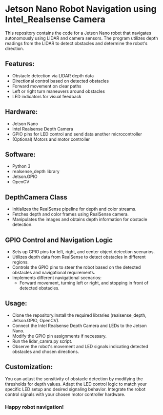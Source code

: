 # Jetson Nano Robot Navigation using Intel_Realsense Camera
This repository contains the code for a Jetson Nano robot that navigates autonomously using LIDAR and camera sensors. The program utilizes depth readings from the LIDAR to detect obstacles and determine the robot's direction.

## Features:
 * Obstacle detection via LIDAR depth data
 * Directional control based on detected obstacles
 * Forward movement on clear paths
 * Left or right turn maneuvers around obstacles
 * LED indicators for visual feedback
   
## Hardware:
 * Jetson Nano
 * Intel Realsense Depth Camera
 * GPIO pins for LED control and send data another microcontroller
 * (Optional) Motors and motor controller

## Software:
 * Python 3
 * realsense_depth library
 * Jetson.GPIO
 * OpenCV

## DepthCamera Class
- Initializes the RealSense pipeline for depth and color streams.
- Fetches depth and color frames using RealSense camera.
- Manipulates the images and obtains depth information for obstacle detection.

## GPIO Control and Navigation Logic
- Sets up GPIO pins for left, right, and center object detection scenarios.
- Utilizes depth data from RealSense to detect obstacles in different regions.
- Controls the GPIO pins to steer the robot based on the detected obstacles and navigational requirements.
- Implements different navigational scenarios:
  - Forward movement, turning left or right, and stopping in front of detected obstacles.

   
## Usage:
 * Clone the repository.Install the required libraries (realsense_depth, Jetson.GPIO, OpenCV).
 * Connect the Intel Realsense Depth Camera and LEDs to the Jetson Nano.
 * Modify the GPIO pin assignments if necessary.
 * Run the lidar_camra.py script.
 * Observe the robot's movement and LED signals indicating detected obstacles and chosen directions.

## Customization:
 You can adjust the sensitivity of obstacle detection by modifying the thresholds for depth values. Adapt the LED control logic to match your specific LED setup and desired signaling behavior. Integrate the robot control signals with your chosen motor controller hardware.

### Happy robot navigation!
